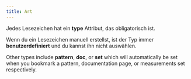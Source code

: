 ```yaml
---
title: Art
---
```


Jedes Lesezeichen hat ein **type** Attribut, das obligatorisch ist.

Wenn du ein Lesezeichen manuell erstellst, ist der Typ immer **benutzerdefiniert** und du kannst ihn nicht auswählen.

Other types include **pattern**, **doc**, or **set** which will automatically be set when you bookmark a pattern, documentation page, or measurements set respectively.

